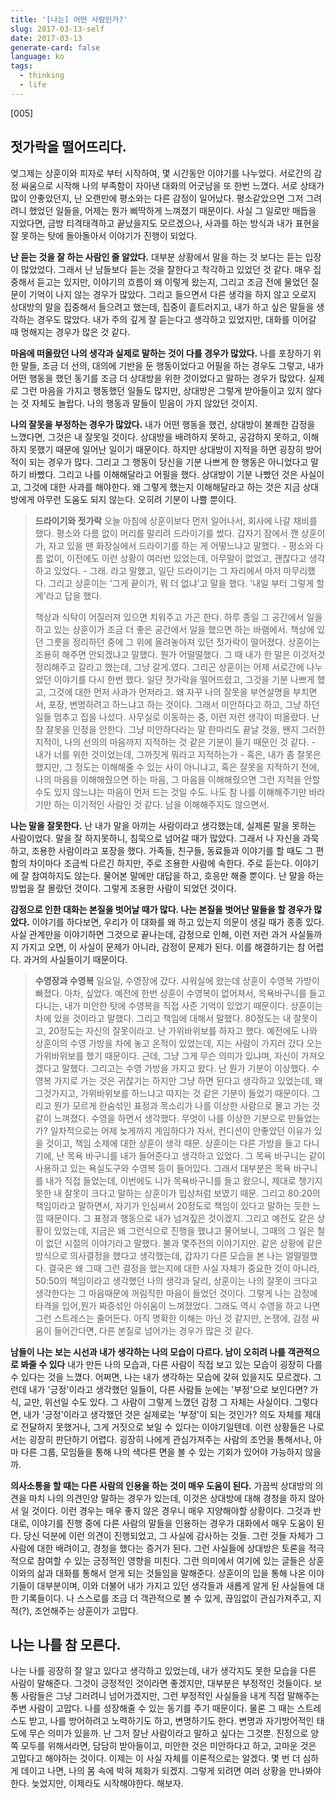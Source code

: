 ```yaml
---
title: '[나는] 어떤 사람인가?'
slug: 2017-03-13-self
date: 2017-03-13
generate-card: false
language: ko
tags:
  - thinking
  - life
---
```


[005]

## 젓가락을 떨어뜨리다.

엊그제는 상훈이와 피자로 부터 시작하여, 몇 시간동안 이야기를 나누었다. 서로간의 감정 싸움으로 시작해 나의 부족함이 자아낸 대화의 어긋남을 또 한번 느꼈다. 서로 상태가 많이 안좋았던지, 난 오랜만에 평소와는 다른 감정이 일어났다. 평소같았으면 그저 그려려니 했었던 일들을, 어제는 뭔가 삐딱하게 느껴졌기 때문이다. 사실 그 일로만 매듭을 지었다면, 금방 티격태격하고 끝났을지도 모르겠으나, 사과를 하는 방식과 내가 표현을 잘 못하는 탓에 돌아돌아서 이야기가 진행이 되었다.

**난 듣는 것을 잘 하는 사람인 줄 알았다.** 대부분 상황에서 말을 하는 것 보다는 듣는 입장이 많았었다. 그래서 난 남들보다 듣는 것을 잘한다고 착각하고 있었던 것 같다. 매우 집중해서 듣고는 있지만, 이야기의 흐름이 왜 이렇게 왔는지, 그리고 조금 전에 물었던 질문이 기억이 나지 않는 경우가 많았다. 그리고 들으면서 다른 생각을 하지 않고 오로지 상대방의 말을 집중해서 들으려고 했는데, 집중이 흩트러지고, 내가 하고 싶은 말들을 생각하는 경우도 많았다. 내가 주의 깊게 잘 듣는다고 생각하고 있었지만, 대화를 이어갈 때 멍해지는 경우가 많은 것 같다.

**마음에 떠올랐던 나의 생각과 실제로 말하는 것이 다를 경우가 많았다.** 나를 포장하기 위한 말들, 조금 더 선의, 대의에 기반을 둔 행동이었다고 어필을 하는 경우도 그렇고, 내가 어떤 행동을 했던 동기를 조금 더 상대방을 위한 것이었다고 말하는 경우가 많았다. 실제로 그런 마음을 가지고 행동했던 일들도 많지만, 상대방은 그렇게 받아들이고 있지 않다는 것 자체도 놀랍다. 나의 행동과 말들이 믿음이 가지 않았던 것이지.

**나의 잘못을 부정하는 경우가 많았다.** 내가 어떤 행동을 했건, 상대방이 불쾌한 감정을 느꼈다면, 그것은 내 잘못일 것이다. 상대방을 배려하지 못하고, 공감하지 못하고, 이해하지 못했기 때문에 일어난 일이기 때문이다. 하지만 상대방이 지적을 하면 굉장히 방어적이 되는 경우가 많다. 그리고 그 행동이 당신을 기분 나쁘게 한 행동은 아니었다고 말하기 바빴다. 그리고 나를 이해해달라고 어필을 했다. 상대방이 기분 나빴던 것은 사실이고, 그것에 대한 사과를 해야한다. 왜 그렇게 했는지 이해해달라고 하는 것은 지금 상대방에게 아무런 도움도 되지 않는다. 오히려 기분이 나쁠 뿐이다.

> **드라이기와 젓가락**
> 오늘 아침에 상훈이보다 먼저 일어나서, 회사에 나갈 채비를 했다. 평소와 다름 없이 머리를 말리려 드라이기를 썼다. 갑자기 잠에서 깬 상훈이가, 자고 있을 땐 화장실에서 드라이기를 하는 게 어떻느냐고 말했다. - 평소와 다름 없이, 이전에도 이런 상황이 여러번 있었는데, 아무말이 없었고, 괜찮다고 생각하고 있었다. - 그래. 라고 말했고, 일단 드라이기는 그 자리에서 마저 마무리했다. 그리고 상훈이는 '그게 끝이가, 뭐 더 없냐'고 말을 했다. '내일 부터 그렇게 할게'라고 답을 했다.
>
> 책상과 식탁이 어질러져 있으면 치워주고 가곤 한다. 하루 종일 그 공간에서 일을 하고 있는 상훈이가 조금 더 좋은 공간에서 일을 했으면 하는 바램에서. 책상에 있던 그릇을 정리하던 중에 그 위에 올려놓아져 있던 젓가락이 떨어졌다. 상훈이는 조용히 해주면 안되겠냐고 말했다. 뭔가 어떨떨했다. 그 때 내가 한 말은 이것저것 정리해주고 갈라고 했는데, 그냥 갈게.였다. 그리곤 상훈이는 어제 서로간에 나누었던 이야기를 다시 한번 했다. 일단 젓가락을 떨어뜨렸고, 그것을 기분 나쁘게 했고, 그것에 대한 먼저 사과가 먼저라고. 왜 자꾸 나의 잘못을 부연설명을 부치면서, 포장, 변명하려고 하느냐고 하는 것이다. 그래서 미안하다고 하고, 그냥 하던 일들 멈추고 집을 나섰다. 사무실로 이동하는 중, 이런 저런 생각이 떠올랐다. 난 참 잘못을 인정을 안한다. 그냥 미안하다라는 말 한마리도 끝날 것을, 왠지 그러한 지적이, 나의 선의의 마음까지 지적하는 것 같은 기분이 들기 때문인 것 같다. - 내가 너를 위한 것이었는데, 그까짓게 뭐라고 지적하는가 - 혹은, 내가 좀 잘못은 했지만, 그 정도는 이해해줄 수 있는 사이 아니냐고, 혹은 잘못을 지적하기 전에, 나의 마음을 이해해줬으면 하는 마음, 그 마음을 이해해줬으면 그런 지적을 안할 수도 있지 않느냐는 마음이 먼저 드는 것일 수도. 나도 참 나를 이해해주기만 바라기만 하는 이기적인 사람인 것 같다. 남을 이해해주지도 않으면서.

**나는 말을 잘못한다.** 난 내가 말을 아끼는 사람이라고 생각했는데, 실제론 말을 못하는 사람이었다. 말을 잘 하지못하니, 침묵으로 넘어갈 때가 많았다. 그래서 나 자신을 과묵하고, 조용한 사람이라고 포장을 했다. 가족들, 친구들, 동료들과 이야기를 할 때도 그 편함의 차이마다 조금씩 다르긴 하지만, 주로 조용한 사람에 속한다. 주로 듣는다. 이야기에 잘 참여하지도 않는다. 물어본 말에만 대답을 하고, 호응만 해줄 뿐이다. 난 말을 하는 방법을 잘 몰랐던 것이다. 그렇게 조용한 사람이 되었던 것이다.

**감정으로 인한 대화는 본질을 벗어날 때가 많다. 나는 본질을 벗어난 말들을 할 경우가 많았다.** 이야기를 하다보면, 우리가 이 대화를 왜 하고 있는지 의문이 생길 때가 종종 있다. 사실 관계만을 이야기하면 그것으로 끝나는데, 감정으로 인해, 이런 저런 과거 사실들까지 가지고 오면, 이 사실이 문제가 아니라, 감정이 문제가 된다. 이를 해결하기는 참 어렵다. 과거의 사실들이기 때문이다.

> **수영장과 수영복**
> 일요일, 수영장에 갔다. 샤워실에 왔는데 상훈이 수영복 가방이 빠졌다. 아차, 싶었다. 예전에 한번 상훈이 수영복이 없어져서, 목욕바구니를 들고 다니는, 내가 미안한 탓에 수영복을 직접 사준 기억이 있었기 때문이다. 상훈이는 차에 있을 것이라고 말했다. 그리고 책임에 대해서 말했다. 80정도는 내 잘못이고, 20정도는 자신의 잘못이라고. 난 가위바위보를 하자고 했다. 예전에도 나와 상훈이의 수영 가방을 차에 놓고 온적이 있었는데, 지는 사람이 가지러 갔다 오는 가위바위보를 했기 때문이다. 근데, 그냥 그게 무슨 의미가 있냐며, 자신이 가져오겠다고 말했다. 그리고는 수영 가방을 가지고 왔다. 난 뭔가 기분이 이상했다. 수영복 가지로 가는 것은 귀찮기는 하지만 그냥 하면 된다고 생각하고 있었는데, 왜 그것가지고, 가위바위보를 하느냐고 따지는 것 같은 기분이 들었기 때문이다. 그리고 뭔가 모르게 한숨섞인 표정과 목소리가 나를 이상한 사람으로 몰고 가는 것 같이 느껴졌다. 수영을 하면서 생각했다. 무엇이 나를 이상한 기분으로 만들었는가? 일차적으로는 어제 늦게까지 게임하다가 자서, 컨디션이 안좋았던 이유가 있을 것이고, 책임 소제에 대한 상훈이 생각 때문. 상훈이는 다른 가방을 들고 다니기에, 난 목욕 바구니를 내가 들어준다고 생각하고 있었다. 그 목욕 바구니는 같이 사용하고 있는 욕실도구와 수영복 등이 들어있다. 그래서 대부분은 목욕 바구니를 내가 직접 들었는데, 이번에도 니가 목욕바구니를 들고 왔으니, 제대로 챙기지 못한 내 잘못이 크다고 말하는 상훈이가 밉상처럼 보였기 때문. 그리고 80:20의 책임이라고 말하면서, 자기가 인심써서 20정도로 책임이 있다고 말하는 듯한 느낌 때문이다. 그 표정과 행동으로 내가 넘겨짚은 것이겠지. 그리고 예전도 같은 상황이 있었는데, 지금은 왜 그런식으로 진행을 했냐고 물어보니, 그때의 그 일은 철이 없던 시절의 이야기라고 말했다. 불과 몇주전의 이야기지만. 같은 상황에 같은 방식으로 의사결정을 했다고 생각했는데, 갑자기 다른 모습을 본 나는 얼떨떨했다. 결국은 왜 그때 그런 결정을 했는지에 대한 사실 자체가 중요한 것이 아니라, 50:50의 책임이라고 생각했던 나의 생각과 달리, 상훈이는 나의 잘못이 크다고 생각한다는 그 마음때문에 꺼림직한 마음이 들었던 것이다. 그렇게 나는 감정에 타격을 입어,뭔가 짜증섞인 아쉬움이 느껴졌었다. 그래도 역시 수영을 하고 나면 그런 스트레스는 줄어든다. 아직 명확한 이해는 아닌 것 같지만, 논쟁에, 감정 싸움이 들어간다면, 다른 본질로 넘어가는 경우가 많은 것 같다.

**남들이 나는 보는 시선과 내가 생각하는 나의 모습이 다르다. 남이 오히려 나를 객관적으로 봐줄 수 있다** 내가 만든 나의 모습과, 다른 사람이 직접 보고 있는 모습이 굉장히 다를 수 있다는 것을 느꼈다. 어쩌면, 나는 내가 생각하는 모습에 갖혀 있을지도 모르겠다. 그런데 내가 '긍정'이라고 생각했던 일들이, 다른 사람들 눈에는 '부정'으로 보인다면? 가식, 교만, 위선일 수도 있다. 그 사람이 그렇게 느꼈던 감정 그 자체는 사실이다. 그렇다면, 내가 '긍정'이라고 생각했던 것은 실제로는 '부정'이 되는 것인가? 의도 자체를 제대로 전달하지 못했거나, 그게 거짓으로 보일 수 있다는 이야기일텐데. 이런 상황들은 나로서는 굉장히 판단하기 어렵다. 굉장히 나에게 관심가져주는 사람의 조언을 통해서나, 아마 다른 그룹, 모임들을 통해 나의 색다른 면을 볼 수 있는 기회가 있어야 가능하지 않을까.

**의사소통을 할 때는 다른 사람의 인용을 하는 것이 매우 도움이 된다.** 가끔씩 상대방의 의견을 마치 나의 의견인양 말하는 경우가 있는데, 이것은 상대방에 대해 경청을 하지 않아서 일 것이다. 이런 경우는 매우 좋지 않은 경우니 매우 지양해야할 상황이다. 그것과 반대로, 이야기를 진행 중에 다른 사람의 말들을 인용하는 경우가 대화에서 매우 도움이 된다. 당신 덕분에 이런 의견이 진행되었고, 그 사실에 감사하는 것들. 그런 것들 자체가 그 사람에 대한 배려이고, 경청을 했다는 증거가 된다. 그런 사실들에 상대방은 토론을 적극적으로 참여할 수 있는 긍정적인 영향을 미친다. 그런 의미에서 여기에 있는 글들은 상훈이와의 삶과 대화를 통해서 얻게 되는 것들임을 말해준다. 상훈이의 입을 통해 나온 이야기들이 대부분이며, 이와 더불어 내가 가지고 있던 생각들과 새롭게 알게 된 사실들에 대한 기록들이다. 나 스스로를 조금 더 객관적으로 볼 수 있게, 끊임없이 관심가져주고, 지적(?), 조언해주는 상훈이가 고맙다.

## 나는 나를 참 모른다.

나는 나를 굉장히 잘 알고 있다고 생각하고 있었는데, 내가 생각지도 못한 모습을 다른 사람이 말해준다. 그것이 긍정적인 것이라면 좋겠지만, 대부분은 부정적인 것들이다. 보통 사람들은 그냥 그러려니 넘어가겠지만, 그런 부정적인 사실들을 내게 직접 말해주는 주변 사람이 고맙다. 나를 성장해줄 수 있는 동기를 주기 때문이다. 물론 그 때는 스트레스도 받고, 나를 방어하려고 노력하기도 하고, 변명하기도 한다. 변명과 자기방어적인 태도에 무슨 의미가 있을까. 난 그저 잘난 사람이라고 말하고 싶다는 그것뿐. 진정으로 양쪽 모두를 위해서라면, 담담히 받아들이고, 미안한 것은 미안하다고 하고, 고마운 것은 고맙다고 해야하는 것이다. 이제는 이 사실 자체를 이론적으로는 알겠다. 몇 번 더 심하게 데이고 나면, 나의 몸 속에 박혀 체화가 되겠지. 그렇게 되려면 여러 상황을 만나봐야한다. 늦었지만, 이제라도 시작해야한다. 해보자.
